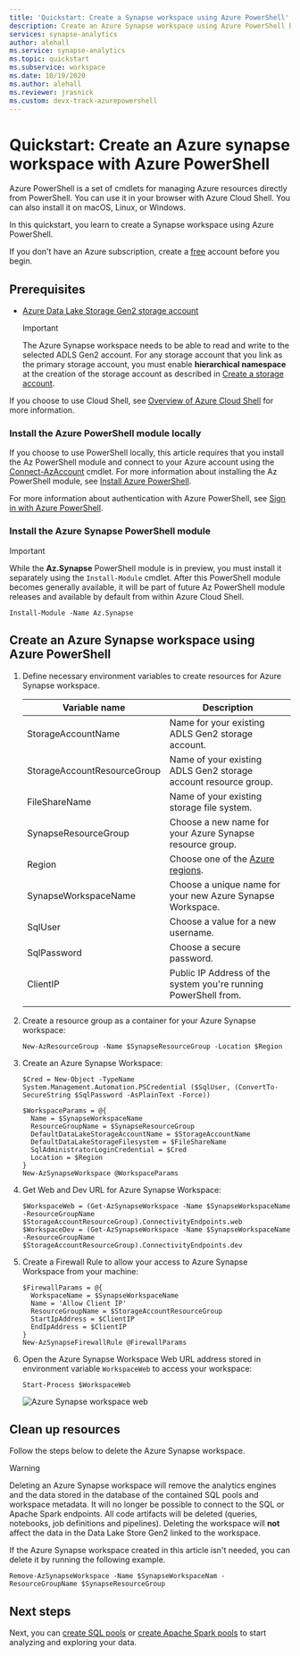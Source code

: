 ```yaml
---
title: 'Quickstart: Create a Synapse workspace using Azure PowerShell'
description: Create an Azure Synapse workspace using Azure PowerShell by following the steps in this guide.
services: synapse-analytics
author: alehall
ms.service: synapse-analytics
ms.topic: quickstart
ms.subservice: workspace
ms.date: 10/19/2020
ms.author: alehall
ms.reviewer: jrasnick
ms.custom: devx-track-azurepowershell
---
```


# Quickstart: Create an Azure synapse workspace with Azure PowerShell

Azure PowerShell is a set of cmdlets for managing Azure resources directly from PowerShell. You can
use it in your browser with Azure Cloud Shell. You can also install it on macOS, Linux, or Windows.

In this quickstart, you learn to create a Synapse workspace using Azure PowerShell.

If you don't have an Azure subscription, create a [free](https://azure.microsoft.com/free/) account
before you begin.

## Prerequisites

- [Azure Data Lake Storage Gen2 storage account](../storage/common/storage-account-create.md)

    > [!IMPORTANT]
    > The Azure Synapse workspace needs to be able to read and write to the selected ADLS Gen2
    > account. For any storage account that you link as the primary storage account, you must enable
    > **hierarchical namespace** at the creation of the storage account as described in
    > [Create a storage account](../storage/common/storage-account-create.md?tabs=azure-powershell#create-a-storage-account).

If you choose to use Cloud Shell, see
[Overview of Azure Cloud Shell](../cloud-shell/overview.md) for more
information.

### Install the Azure PowerShell module locally

If you choose to use PowerShell locally, this article requires that you install the Az PowerShell
module and connect to your Azure account using the
[Connect-AzAccount](/powershell/module/az.accounts/connect-azaccount) cmdlet. For more information
about installing the Az PowerShell module, see
[Install Azure PowerShell](/powershell/azure/install-az-ps).

For more information about authentication with Azure PowerShell, see [Sign in with Azure PowerShell](/powershell/azure/authenticate-azureps).

### Install the Azure Synapse PowerShell module

> [!IMPORTANT]
> While the **Az.Synapse** PowerShell module is in preview, you must install it separately using
> the `Install-Module` cmdlet. After this PowerShell module becomes generally available, it will be
> part of future Az PowerShell module releases and available by default from within Azure Cloud
> Shell.

```azurepowershell-interactive
Install-Module -Name Az.Synapse
```

## Create an Azure Synapse workspace using Azure PowerShell

1. Define necessary environment variables to create resources for Azure Synapse workspace.

   |        Variable name        |                                                 Description                                                 |
   | --------------------------- | ----------------------------------------------------------------------------------------------------------- |
   | StorageAccountName          | Name for your existing ADLS Gen2 storage account.                                                           |
   | StorageAccountResourceGroup | Name of your existing ADLS Gen2 storage account resource group.                                             |
   | FileShareName               | Name of your existing storage file system.                                                                  |
   | SynapseResourceGroup        | Choose a new name for your Azure Synapse resource group.                                                    |
   | Region                      | Choose one of the [Azure regions](https://azure.microsoft.com/global-infrastructure/geographies/#overview). |
   | SynapseWorkspaceName        | Choose a unique name for your new Azure Synapse Workspace.                                                  |
   | SqlUser                     | Choose a value for a new username.                                                                          |
   | SqlPassword                 | Choose a secure password.                                                                                   |
   | ClientIP                    | Public IP Address of the system you're running PowerShell from.                                             |
   |                             |                                                                                                             |

1. Create a resource group as a container for your Azure Synapse workspace:

   ```azurepowershell-interactive
   New-AzResourceGroup -Name $SynapseResourceGroup -Location $Region
   ```

1. Create an Azure Synapse Workspace:

   ```azurepowershell-interactive
   $Cred = New-Object -TypeName System.Management.Automation.PSCredential ($SqlUser, (ConvertTo-SecureString $SqlPassword -AsPlainText -Force))

   $WorkspaceParams = @{
     Name = $SynapseWorkspaceName
     ResourceGroupName = $SynapseResourceGroup
     DefaultDataLakeStorageAccountName = $StorageAccountName
     DefaultDataLakeStorageFilesystem = $FileShareName
     SqlAdministratorLoginCredential = $Cred
     Location = $Region
   }
   New-AzSynapseWorkspace @WorkspaceParams
   ```

1. Get Web and Dev URL for Azure Synapse Workspace:

   ```azurepowershell-interactive
   $WorkspaceWeb = (Get-AzSynapseWorkspace -Name $SynapseWorkspaceName -ResourceGroupName $StorageAccountResourceGroup).ConnectivityEndpoints.web
   $WorkspaceDev = (Get-AzSynapseWorkspace -Name $SynapseWorkspaceName -ResourceGroupName $StorageAccountResourceGroup).ConnectivityEndpoints.dev
   ```

1. Create a Firewall Rule to allow your access to Azure Synapse Workspace from your machine:

   ```azurepowershell-interactive
   $FirewallParams = @{
     WorkspaceName = $SynapseWorkspaceName
     Name = 'Allow Client IP'
     ResourceGroupName = $StorageAccountResourceGroup
     StartIpAddress = $ClientIP
     EndIpAddress = $ClientIP
   }
   New-AzSynapseFirewallRule @FirewallParams
   ```

1. Open the Azure Synapse Workspace Web URL address stored in environment variable `WorkspaceWeb` to
   access your workspace:

   ```azurepowershell-interactive
   Start-Process $WorkspaceWeb
   ```

   ![Azure Synapse workspace web](media/quickstart-create-synapse-workspace-powershell/create-workspace-powershell-1.png)

## Clean up resources

Follow the steps below to delete the Azure Synapse workspace.

> [!WARNING]
> Deleting an Azure Synapse workspace will remove the analytics engines and the data stored in the
> database of the contained SQL pools and workspace metadata. It will no longer be possible to
> connect to the SQL or Apache Spark endpoints. All code artifacts will be deleted (queries,
> notebooks, job definitions and pipelines). Deleting the workspace will **not** affect the data in
> the Data Lake Store Gen2 linked to the workspace.

If the Azure Synapse workspace created in this article isn't needed, you can delete it by running
the following example.

```azurepowershell-interactive
Remove-AzSynapseWorkspace -Name $SynapseWorkspaceNam -ResourceGroupName $SynapseResourceGroup
```

## Next steps

Next, you can [create SQL pools](quickstart-create-sql-pool-studio.md) or
[create Apache Spark pools](quickstart-create-apache-spark-pool-studio.md) to start analyzing and
exploring your data.
